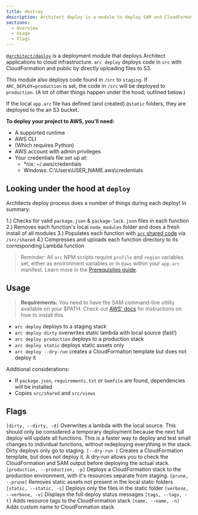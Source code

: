 ```yaml
---
title: destroy
description: Architect deploy is a module to deploy SAM and CloudFormation templates to an AWS account
sections:
  - Overview
  - Usage
  - Flags
---
```


[`@architect/deploy`](https://github.com/architect/deploy) is a deployment module that deploys Architect applications to cloud infrastructure. `arc deploy` deploys code in `src` with CloudFormation and public by directly uploading files to S3.

This module also deploys code found in `/src` to `staging`. If `ARC_DEPLOY=production` is set, the code in `/src` will be deployed to `production`. (A lot of other things happen under the hood, outlined below.)

If the local `app.arc` file has defined (and created) `@static` folders, they are deployed to the an S3 bucket. 

**To deploy your project to AWS, you'll need:**

- A supported runtime
- AWS CLI
- (Which requires Python)
- AWS account with admin privileges
- Your credentials file set up at:
  - *nix: ~/.aws/credentials
  - Windows: C:\Users\USER_NAME\.aws\credentials

## Looking under the hood at `deploy`

Architects deploy process does a number of things during each deploy! In summary:

1.) Checks for valid `package.json` & `package-lock.json` files in each function
2.) Removes each function's local `node_modules` folder and does a fresh install of all modules
3.) Populates each function with [`arc` shared code](/guides/sharing-common-code) via `/src/shared`
4.) Compresses and uploads each function directory to its corresponding Lambda function

> Reminder: All `arc` NPM scripts require `profile` and `region` variables set, either as  environment variables or in `@aws` within your `app.arc` manifest. Learn more in the [Prerequisites guide](/quickstart).

## Usage

> **Requirements:** You need to have the SAM command-line utility available on your $PATH. Check out [AWS' docs](https://docs.aws.amazon.com/serverless-application-model/latest/developerguide/serverless-sam-cli-install.html) for instructions on how to install this.

- `arc deploy` deploys to a staging stack
- `arc deploy dirty` overwrites static lambda with local source (fast!)
- `arc deploy production` deploys to a production stack
- `arc deploy static` deploys static assets only
- `arc deploy --dry-run` creates a CloudFormation template but does not deploy it

Additional considerations:

- If `package.json`, `requirements.txt` or `Gemfile` are found, dependencies will be installed
- Copies `src/shared` and `src/views`

## Flags

`[dirty, --dirty, -d]`
Overwrites a lambda with the local source. This should only be considered a temporary deployment because the next full deploy will update all functions. This is a faster way to deploy and test small changes to individual functions, without redeploying everything in the stack. Dirty deploys only go to staging.
`[--dry-run ]`
Creates a CloudFormation template, but does not deploy it. A dry-run allows you to check the CloudFormation and SAM output before deploying the actual stack.
`[production, --production, -p]`
Deploys a CloudFormation stack to the production environment, with it's resources separate from staging.
`[prune, --prune]`
Removes static assets not present in the local static folders
`[static, --static, -s]`
Deploys only the files in the static folder
`[verbose, --verbose, -v]`
Displays the full deploy status messages
`[tags, --tags, -t]`
Adds resource tags to the CloudFormation stack
`[name, --name, -n]`
Adds custom name to CloudFormation stack

